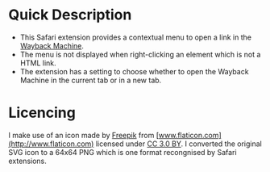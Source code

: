 # Quick Description

- This Safari extension provides a contextual menu to open a link in the [Wayback Machine](https://archive.org/web/).
- The menu is not displayed when right-clicking an element which is not a HTML link.
- The extension has a setting to choose whether to open the Wayback Machine in the
  current tab or in a new tab.

# Licencing

I make use of an icon made by [Freepik](http://www.freepik.com) from [www.flaticon.com](http://www.flaticon.com) licensed under [CC 3.0 BY](http://creativecommons.org/licenses/by/3.0/). I converted the original SVG icon to a 64x64 PNG which is one format recongnised by Safari extensions.
